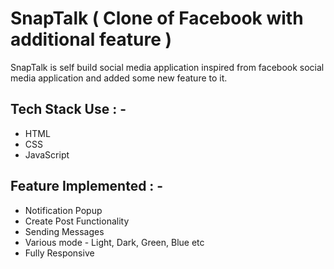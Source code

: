 # SnapTalk ( Clone of Facebook with additional feature )

<p>SnapTalk is self build social media application inspired from facebook social media application and added some new feature to it.</p>

## Tech Stack Use : -

  - HTML
  - CSS
  - JavaScript
  
  
## Feature Implemented : -
  - Notification Popup
  - Create Post Functionality
  - Sending Messages
  - Various mode - Light, Dark, Green, Blue etc
  - Fully Responsive














